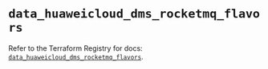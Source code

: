 # `data_huaweicloud_dms_rocketmq_flavors`

Refer to the Terraform Registry for docs: [`data_huaweicloud_dms_rocketmq_flavors`](https://registry.terraform.io/providers/huaweicloud/huaweicloud/1.71.1/docs/data-sources/dms_rocketmq_flavors).
